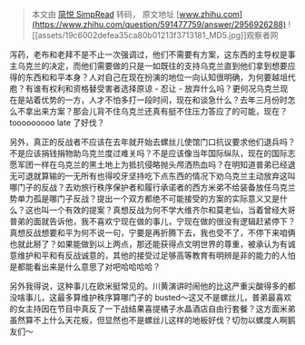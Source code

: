 > 本文由 [简悦 SimpRead](http://ksria.com/simpread/) 转码， 原文地址 [www.zhihu.com](https://www.zhihu.com/question/591477759/answer/2956926288) ![[assets/19c6002defea35ca80b01213f3713181_MD5.jpg]]观察者网​

泻药，老布和老拜不是不止一次强调过，他们不需要有方案，这东西的主导权是事主乌克兰的决定，而他们需要做的只是一如既往的支持乌克兰直到他们拿到想要应得的东西和和平本身？人对自己在现在扮演的地位一向认知很明确，为何要越俎代庖？有谁有权利和资格替受害者选择原谅 - 忍让 - 放弃什么吗？更何况乌克兰现在是站着优势的一方，人才不怕多打一段时间，现在和谈急什么？去年三月份时怎么不拿出来方案？那会儿背不住乌克兰还真有挺不住压力答应了的可能，现在？tooooooooo late 了好伐？

另外，真正的反战者不应该在去年就开始去螺丝儿使馆门口抗议要求他们退兵吗？不是应该捐钱捐物助乌克兰度过难关吗？不是应该像当年国际纵队，现在的国际志愿军团一样在乌克兰的黑土地上为抵抗侵略抛头颅洒热血吗？在明知道普弟已经退无可退就算输的一无所有也得咬牙坚持吃下点东西的情况下劝乌克兰主动放弃这叫哪门子的反战？去劝旅行秩序保护者和履行承诺者的西方米弟不给装备放任乌克兰势单力孤是哪门子反战？提出一个双方都绝不可能接受的方案的实际意义又是什么？这也叫一个有效的提案？真想反战为何不学大维齐尔和莫老仙，当着曾经大哥普弟的面就告诉他，我不喜欢宁现在做的事儿，宁现在做的很没有逻辑赶紧停下？真想反战想要和平为何不说一句，宁要是再折腾下去，我也受不了，不停下来咱俩也就此掰了？如果能做到以上两点，那还能获得点文明世界的尊重，被承认为有诚意维护和平和有反战诚意的，其他的接受过足够高等教育有明辨是非的能力的人怕是都能看出来是什么意思了对吧哈哈哈哈？

另外我得说，这种事儿在欧米挺常见的。川黄演讲时闹他的比这严重尖酸得多的都没啥事儿，这最多算维护秩序算哪门子的 busted～这又不是螺丝儿，普弟最喜欢的女主持因在节目中真反了一下战结果喜提橘子水晶酒店自由行套餐？这方面米弟虽然算不上什么天花板，但显然也不是螺丝儿这样的地板好伐？切勿以螺度人啊鹅友们～